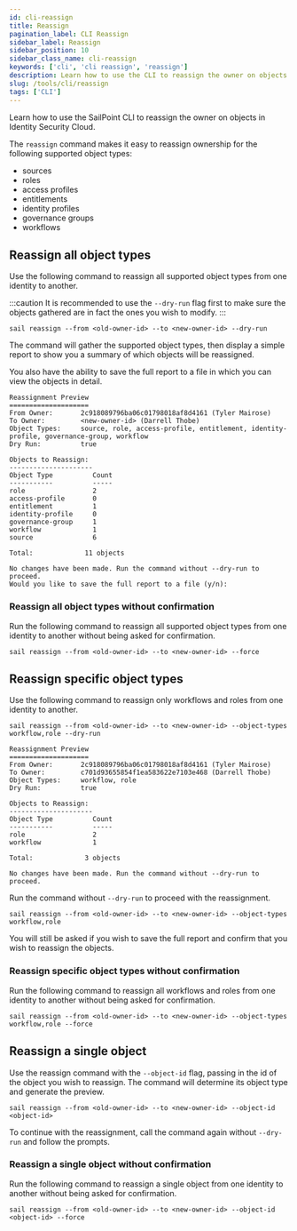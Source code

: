```yaml
---
id: cli-reassign
title: Reassign
pagination_label: CLI Reassign
sidebar_label: Reassign
sidebar_position: 10
sidebar_class_name: cli-reassign
keywords: ['cli', 'cli reassign', 'reassign']
description: Learn how to use the CLI to reassign the owner on objects in Identity Security Cloud.
slug: /tools/cli/reassign
tags: ['CLI']
---
```


Learn how to use the SailPoint CLI to reassign the owner on objects in Identity Security Cloud.

The `reassign` command makes it easy to reassign ownership for the following supported object types:

* sources
* roles
* access profiles
* entitlements
* identity profiles
* governance groups
* workflows

## Reassign all object types

Use the following command to reassign all supported object types from one identity to another.

:::caution
It is recommended to use the `--dry-run` flag first to make sure the objects gathered are in fact the ones you wish to modify.
:::

```shell
sail reassign --from <old-owner-id> --to <new-owner-id> --dry-run
```

The command will gather the supported object types, then display a simple report to show you a summary of which objects will be reassigned.

You also have the ability to save the full report to a file in which you can view the objects in detail.

```text
Reassignment Preview
====================
From Owner:       2c918089796ba06c01798018af8d4161 (Tyler Mairose)
To Owner:         <new-owner-id> (Darrell Thobe)
Object Types:     source, role, access-profile, entitlement, identity-profile, governance-group, workflow
Dry Run:          true

Objects to Reassign:
---------------------
Object Type          Count
-----------          -----
role                 2
access-profile       0
entitlement          1
identity-profile     0
governance-group     1
workflow             1
source               6

Total:             11 objects

No changes have been made. Run the command without --dry-run to proceed.
Would you like to save the full report to a file (y/n):
```

### Reassign all object types without confirmation

Run the following command to reassign all supported object types from one identity to another without being asked for confirmation.

```shell
sail reassign --from <old-owner-id> --to <new-owner-id> --force
```

## Reassign specific object types

Use the following command to reassign only workflows and roles from one identity to another.

```shell
sail reassign --from <old-owner-id> --to <new-owner-id> --object-types workflow,role --dry-run
```

```text
Reassignment Preview
====================
From Owner:       2c918089796ba06c01798018af8d4161 (Tyler Mairose)
To Owner:         c701d93655854f1ea583622e7103e468 (Darrell Thobe)
Object Types:     workflow, role
Dry Run:          true

Objects to Reassign:
---------------------
Object Type          Count
-----------          -----
role                 2
workflow             1

Total:             3 objects

No changes have been made. Run the command without --dry-run to proceed.
```

Run the command without `--dry-run` to proceed with the reassignment.

```shell
sail reassign --from <old-owner-id> --to <new-owner-id> --object-types workflow,role
```

You will still be asked if you wish to save the full report and confirm that you wish to reassign the objects.

### Reassign specific object types without confirmation

Run the following command to reassign all workflows and roles from one identity to another without being asked for confirmation.

```shell
sail reassign --from <old-owner-id> --to <new-owner-id> --object-types workflow,role --force
```

## Reassign a single object

Use the reassign command with the `--object-id` flag, passing in the id of the object you wish to reassign. The command will determine its object type and generate the preview.

```shell
sail reassign --from <old-owner-id> --to <new-owner-id> --object-id <object-id>
```

To continue with the reassignment, call the command again without `--dry-run` and follow the prompts.

### Reassign a single object without confirmation

Run the following command to reassign a single object from one identity to another without being asked for confirmation.

```shell
sail reassign --from <old-owner-id> --to <new-owner-id> --object-id <object-id> --force
```
